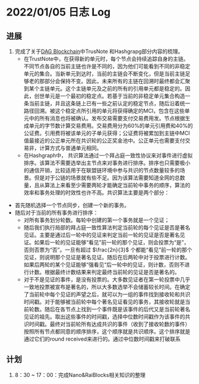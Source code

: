 # 2022/01/05 日志 Log

## 进展

1. 完成了关于[DAG Blockchain](./Blockchain/../../../Research%20Plans/DAG%20Blockchain.md)中TrusNote 和Hashgrapg部分内容的梳理。
   * 在TrustNote中，在获得新的单元时，每个节点会持续追踪自身的主链。不同节点各自的当前主链也许是不同的，因为他们可能看到不同的非稳定单元的集合。当新单元到达时，当前的主链会不断变化，但是当前主链足够老的那部分会保持不变。因此，未来所有的主链在回溯时最终都会汇聚到某个主链单元。这个主链单元及之前的所有的引用单元都是稳定的。因此，创世单元是一个最初的稳定点。若基于当前的非稳定单元集合构造一条当前主链，并且这条链上已有一些之前认定的稳定节点，随后沿着统一路径回溯。被这个稳定点所引用的单元将获得确定的MCI，包含在这些单元中的所有消息也将被确认。发布交易需要支付交易费用发。节点根据生成单元的字节数计算交易费用。交易费用分为60%的单元引用费和40%的公证费。引用费将被该单元的子单元获得；公证费将被累加到主链中MCI值最接近的公正单元所在共识轮的公正奖金池中。公正单元也需要支付交易非，计算方式与普通单元相同。
   * 在Hashgraph中， 共识算法通过一个拜占庭一致性协议来对事件进行虚拟排序。该算法不需要选举出主节点来对事务进行排序。排序也只需要极小的通信开销，比较适用于在联盟链环境中参与共识的节点数量较多的场景。但是对于公链的场景就有些不足。因为该算法需要知道全网的总数量，且从算法上来看至少需要两轮才能确定当前轮中事务的顺序，算法的效率和事务处理的时效性也许不高。共识算法主要是两个部分：
* 首先随机选择一个节点同步，创建一个新的事务。
* 随后对于当前的所有事务进行排序：
  * 对所有事务划分轮数。每轮中创建的第一个事务就是一个见证； 
  * 随后我们执行局部的拜占庭一致性算法判定当前轮的每个见证是否是著名见证。主要是通过后一轮中的见证来判定当前一轮的见证是否是著名见证。如果后一轮的见证能够“看见”前一轮的那个见证，则会投票为“是”，否则否票为“否”。一旦有超过 $\frac{2n}{3}$ 个都能“看见”前一轮的那个见证，则说明那个见证是著名见证。随后在后两轮中对于投票进行计数。如果后两轮的某个见证能够“强看见“后一轮中的见证，则计数，否则不进行计数。根据最终计数结果来判定最终当前轮的见证是否是著名的。
  * 对于不是见证的事件，是没有投票的。大多数见证者在第一轮投票中几乎一致地投票被宣布是著名的，所以大多数选举不会储蓄较长时间。在确定了当前轮中每个见证的声望之后，就可以为一组的事件找到接收轮和共识时间戳。对于能够被当前轮中每个著名见证看见的事务，其接收轮就是当前轮数。随后在各节点上找到一个事件既是该事件的后代又是当前轮著名见证的祖先。取出这些事件的时间戳，选择中位数时间戳作为该事件的共识时间戳。最终对当前轮所有达成共识的事件（收到了接收轮数的事件）按照所有节点都同意的顺序排序，这个顺序就是共识顺序。这个排序就是通过它们的round received来进行的。通过中位数时间戳来打破联系


## 计划

1. 8：30 ~ 17：00：完成Nano&RaiBlocks相关知识的整理

